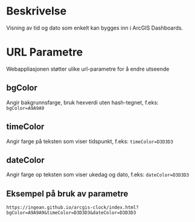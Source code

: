 # Beskrivelse
Visning av tid og dato som enkelt kan bygges inn i ArcGIS Dashboards.

# URL Parametre
Webappliasjonen støtter ulike url-parametre for å endre utseende

## bgColor
Angir bakgrunnsfarge, bruk hexverdi uten hash-tegnet, f.eks: 
`bgColor=A9A9A9`

## timeColor
Angir farge på teksten som viser tidspunkt, f.eks:
`timeColor=D3D3D3`

## dateColor
Angir farge op teksten som viser ukedag og dato, f.eks:
`dateColor=D3D3D3`

## Eksempel på bruk av parametre
`https://ingean.github.io/arcgis-clock/index.html?bgColor=A9A9A9&timeColor=D3D3D3&dateColor=D3D3D3`

